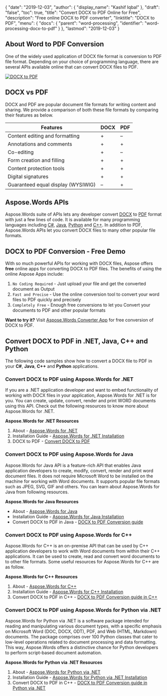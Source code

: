 {
  "date": "2019-12-03",
  "author": {
    "display_name": "Kashif Iqbal"
  },
  "draft": "false",
  "toc": true,
  "title": "Convert DOCX to PDF Online for Free",
  "description": "Free online DOCX to PDF converter",
  "linktitle": "DOCX to PDF",
  "menu": {
    "docs": {
      "parent": "word-processing",
      "identifier": "word-processing-docx-to-pdf"
    }
  },
  "lastmod": "2019-12-03"
}

## About Word to PDF Conversion

One of the widely used application of DOCX file format is conversion to PDF file format. Depending on your choice of programming language, there are several APIs available online that can convert DOCX files to PDF.

[![DOCX to PDF](../docx-to-pdf.png?width=120px&height=60px)](https://products.aspose.app/words/conversion/docx-to-pdf)

## DOCX vs PDF

DOCX and PDF are popular document file formats for writing content and sharing. We provide a comparison of both these file formats by comparing their features as below.

|Features|DOCX|PDF|
|---|---|---|
|Content editing and formatting	|+|–|
|Annotations and comments	|+	|+|
|Co-editing	|+	|–|
|Form creation and filling	|+	|+|
|Content protection tools	|+	|+|
|Digital signatures	|+|	+|
|Guaranteed equal display (WYSIWIG)	|–	|+|

## Aspose.Words APIs

Aspose.Words suite of APIs lets any developer convert [DOCX](/word-processing/docx/) to [PDF](/pdf/) format with just a few lines of code. It is available for many programming languages including [C#](/programming/cs/), [Java](/programming/java/), [Python](/programming/py/) and [C++](/programming/cpp/). In addition to PDF, Aspose.Words APIs let you convert DOCX files to many other popular file formats.

## DOCX to PDF Conversion - Free Demo

With so much powerful APIs for working with DOCX files, Aspose offers **free** online apps for converting DOCX to PDF files. The benefits of using the online Aspose Apps include:

1. `No Coding Required` - Just upload your file and get the converted document as Output
1. `Fast and Precise` - Use the online conversion tool to convert your word files to PDF quickly and precisely
1. `Completely Free` - Enough free conversions to let you Convert your documents to PDF and other popular formats

**Want to try it?** Visit [Aspose.Words Converter App](https://products.aspose.app/words/conversion) for free conversion of DOCX to PDF.

## Convert DOCX to PDF in .NET, Java, C++ and Python

The following code samples show how to convert a DOCX file to PDF in your **C#**, **Java**, **C++** and **Python** applications.

### Convert DOCX to PDF using Aspose.Words for .NET

If you are a .NET application developer and want to embed functionality of working with DOCX files in your application, Aspose.Words for .NET is for you. You can create, update, convert, render and print WORD documents using this API. Check out the following resources to know more about Aspose.Words for .NET.

**Aspose.Words for .NET Resources**

1. About - [Aspose.Words for .NET](https://products.aspose.com/words/net/)
1. Installation Guide - [Aspose.Words for .NET Installation](https://docs.aspose.com/words/net/installation/)
1. DOCX to PDF - [Convert DOCX to PDF](https://docs.aspose.com/words/net/convert-a-document-to-pdf/)

### Convert DOCX to PDF using Aspose.Words for Java

Aspose.Words for Java API is a feature-rich API that enables Java application developers to create, modify, convert, render and print word document files. It does not require Microsoft Word to be installed on the machine for working with Word documents. It supports popular file formats such as JPEG, SVG, GIF and others. You can learn about Aspose.Words for Java from following resources.

**Aspose.Words for Java Resources**

 * About - [Aspose.Words for Java](https://products.aspose.com/words/java/)
 * Installation Guide - [Aspose.Words for Java Installation](https://docs.aspose.com/words/java/installation/)
 * Convert DOCX to PDF in Java - [DOCX to PDF Conversion guide](https://docs.aspose.com/words/java/convert-a-document-to-pdf/)

### Convert DOCX to PDF using Aspose.Words for C++

Aspose.Words for C++ is an on-premise API that can be used by C++ application developers to work with Word documents from within their C++ applications. It can be used to create, read and convert word documents to to other file formats. Some useful resources for Aspose.Words for C++ are as follow.

**Aspose.Words for C++ Resources**

 1. About - [Aspose.Words for C++](https://products.aspose.com/words/cpp/)
 1. Installation Guide - [Aspose.Words for C++ Installation](https://docs.aspose.com/words/cpp/installation/)
 1. Convert DOCX to PDF in C++ - [DOCX to PDF Conversion guide in C++](https://docs.aspose.com/words/cpp/convert-a-document-to-pdf/)

### Convert DOCX to PDF using Aspose.Words for Python via .NET

Aspose.Words for Python via .NET is a software package intended for reading and manipulating various document types, with a specific emphasis on Microsoft Word (DOC, DOCX, ODT), PDF, and Web (HTML, Markdown) documents. The package comprises over 100 Python classes that cater to low-level operations related to document processing and data formatting. This way, Aspose.Words offers a distinctive chance for Python developers to perform script-based document automation.

**Aspose.Words for Python via .NET Resources**

1. About - [Aspose.Words for Python via .NET](https://products.aspose.com/words/python-net/)
1. Installation Guide - [Aspose.Words for Python via .NET Installation](https://releases.aspose.com/words/python/)
1. Convert DOCX to PDF in C++ - [DOCX to PDF Conversion guide in Python via .NET](https://docs.aspose.com/words/python-net/convert-a-document/)
